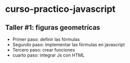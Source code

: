 # curso-practico-javascript


## Taller #1: figuras geometrícas

- Primer paso: definir las fórmulas
- Segundo paso: implementar las fórmulas en javascript
- Tercero paso: crear funciones
- cuarto paso: integrar Js con HTML
